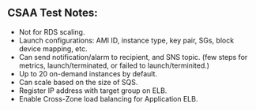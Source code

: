 ## CSAA Test Notes:  
* Not for RDS scaling.
* Launch configurations: AMI ID, instance type, key pair, SGs, block device mapping, etc.
* Can send notification/alarm to recipient, and SNS topic. (few steps for metrics, launch/terminated, or failed to launch/terminited.)
* Up to 20 on-demand instances by default.
* Can scale based on the size of SQS.
* Register IP address with target group on ELB.
* Enable Cross-Zone load balancing for Application ELB.

